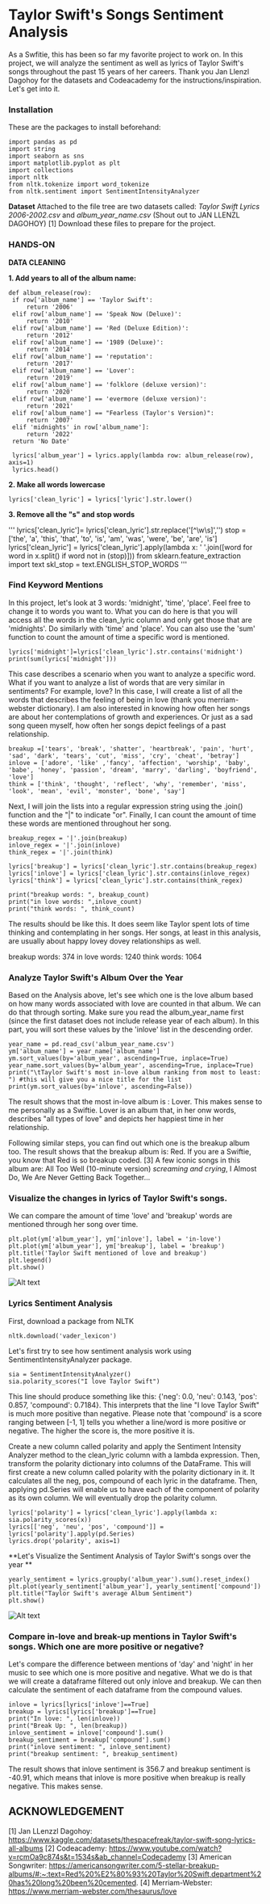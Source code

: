 # Taylor Swift's Songs Sentiment Analysis 

As a Swfitie, this has been so far my favorite project to work on. In this project, we will analyze the sentiment as well as lyrics of Taylor Swift's songs throughout the past 15 years of her careers. Thank you Jan Llenzl Dagohoy for the datasets and Codeacademy for the instructions/inspiration. Let's get into it.
### Installation
These are the packages to install beforehand:
```
import pandas as pd
import string
import seaborn as sns
import matplotlib.pyplot as plt
import collections
import nltk
from nltk.tokenize import word_tokenize
from nltk.sentiment import SentimentIntensityAnalyzer
```
**Dataset**
Attached to the file tree are two datasets called: *Taylor Swift Lyrics 2006-2002.csv* and *album_year_name.csv* (Shout out to JAN LLENZL DAGOHOY) [1] Download these files to prepare for the project.

### HANDS-ON

**DATA CLEANING**

**1. Add years to all of the album name:**
   ```
def album_release(row):
    if row['album_name'] == 'Taylor Swift':
        return '2006'
    elif row['album_name'] == 'Speak Now (Deluxe)':
        return '2010'
    elif row['album_name'] == 'Red (Deluxe Edition)':
        return '2012'
    elif row['album_name'] == '1989 (Deluxe)':
        return '2014'
    elif row['album_name'] == 'reputation':
        return '2017'
    elif row['album_name'] == 'Lover':
        return '2019'
    elif row['album_name'] == 'folklore (deluxe version)':
        return '2020'
    elif row['album_name'] == 'evermore (deluxe version)':
        return '2021'
    elif row['album_name'] == "Fearless (Taylor's Version)":
        return '2007'
    elif 'midnights' in row['album_name']:
        return '2022'
    return 'No Date'

    lyrics['album_year'] = lyrics.apply(lambda row: album_release(row), axis=1)
    lyrics.head()
   ```
**2. Make all words lowercase** 

```
lyrics['clean_lyric'] = lyrics['lyric'].str.lower()
```

**3. Remove all the "s" and stop words**

'''
lyrics['clean_lyric']= lyrics['clean_lyric'].str.replace('[^\w\s]','')
stop = ['the', 'a', 'this', 'that', 'to', 'is', 'am', 'was', 'were', 'be', 'are', 'is']
lyrics['clean_lyric'] = lyrics['clean_lyric'].apply(lambda x: ' '.join([word for word in x.split() if word not in (stop)]))
from sklearn.feature_extraction import text
skl_stop = text.ENGLISH_STOP_WORDS
'''

### Find Keyword Mentions

In this project, let's look at 3 words: 'midnight', 'time', 'place'. Feel free to change it to words you want to. What you can do here is that you will access all the words in the clean_lyric column and only get those that are 'midnights'. Do similarly with 'time' and 'place'. You can also use the 'sum' function to count the amount of time a specific word is mentioned.

```
lyrics['midnight']=lyrics['clean_lyric'].str.contains('midnight')
print(sum(lyrics['midnight']))
```

This case describes a scenario when you want to analyze a specific word. What if you want to analyze a list of words that are very similar in sentiments? For example, love? In this case, I will create a list of all the words that describes the feeling of being in love (thank you merriam-webster dictionary). I am also interested in knowing how often her songs are about her contemplations of growth and experiences. Or just as a sad song queen myself, how often her songs depict feelings of a past relationship.

```
breakup =['tears', 'break', 'shatter', 'heartbreak', 'pain', 'hurt', 'sad', 'dark', 'tears', 'cut', 'miss', 'cry', 'cheat', 'betray']
inlove = ['adore', 'like' ,'fancy', 'affection', 'worship', 'baby', 'babe', 'honey', 'passion', 'dream', 'marry', 'darling', 'boyfriend', 'love']
think = ['think', 'thought', 'reflect', 'why', 'remember', 'miss', 'look', 'mean', 'evil', 'monster', 'bone', 'say']
```
Next, I will join the lists into a regular expression string using the .join() function and the "|" to indicate "or". Finally, I can count the amount of time these words are mentioned throughout her song.

```
breakup_regex = '|'.join(breakup)
inlove_regex = '|'.join(inlove)
think_regex = '|'.join(think)

lyrics['breakup'] = lyrics['clean_lyric'].str.contains(breakup_regex)
lyrics['inlove'] = lyrics['clean_lyric'].str.contains(inlove_regex)
lyrics['think'] = lyrics['clean_lyric'].str.contains(think_regex)

print("breakup words: ", breakup_count)
print("in love words: ",inlove_count)
print("think words: ", think_count)
```

The results should be like this. It does seem like Taylor spent lots of time thinking and contemplating in her songs. Her songs, at least in this analysis, are usually about happy lovey dovey relationships as well. 

breakup words:  374
in love words:  1240
think words:  1064

### Analyze Taylor Swift's Album Over the Year
Based on the Analysis above, let's see which one is the love album based on how many words associated with love are counted in that album. We can do that through sorting. Make sure you read the album_year_name first (since the first dataset does not include release year of each album). In this part, you will sort these values by the 'inlove' list in the descending order.

```
year_name = pd.read_csv('album_year_name.csv')
ym['album_name'] = year_name['album_name']
ym.sort_values(by='album_year', ascending=True, inplace=True)
year_name.sort_values(by='album_year', ascending=True, inplace=True)
print("\tTaylor Swift's most in-love album ranking from most to least: ") #this will give you a nice title for the list
print(ym.sort_values(by='inlove', ascending=False))
```

The result shows that the most in-love album is : Lover. This makes sense to me personally as a Swiftie. Lover is an album that, in her onw words, describes "all types of love" and depicts her happiest time in her relationship. 

Following similar steps, you can find out which one is the breakup album too. The result shows that the breakup album is: Red. If you are a Swiftie, you know that Red is so breakup coded. [3] A few iconic songs in this album are: All Too Well (10-minute version) *screaming and crying*, I Almost Do, We Are Never Getting Back Together...

### Visualize the changes in lyrics of Taylor Swift's songs.
We can compare the amount of time 'love' and 'breakup' words are mentioned through her song over time.
```
plt.plot(ym['album_year'], ym['inlove'], label = 'in-love')
plt.plot(ym['album_year'], ym['breakup'], label = 'breakup')
plt.title('Taylor Swift mentioned of love and breakup')
plt.legend()
plt.show()
```
![Alt text](/loveandbreakupthroughtime.png?raw=true "loveandbreakupthroughtime")

### Lyrics Sentiment Analysis
First, download a package from NLTK

```
nltk.download('vader_lexicon')
```

Let's first try to see how sentiment analysis work using SentimentIntensityAnalyzer package.

```
sia = SentimentIntensityAnalyzer()
sia.polarity_scores("I love Taylor Swift")
```
This line should produce something like this: {'neg': 0.0, 'neu': 0.143, 'pos': 0.857, 'compound': 0.7184}. This interprets that the line "I love Taylor Swift" is much more positive than negative. Please note that 'compound' is a score ranging between [-1, 1] tells you whether a line/word is more positive or negative. The higher the score is, the more positive it is.

Create a new column called polarity and apply the Sentiment Intensity Analyzer method to the clean_lyric column with a lambda expression. Then, transform the polarity dictionary into columns of the DataFrame. This will first create a new column called polarity with the polarity dictionary in it. It calculates all the neg, pos, compound of each lyric in the dataframe. Then, applying pd.Series will enable us to have each of the component of polarity as its own column. We will eventually drop the polarity column.
```
lyrics['polarity'] = lyrics['clean_lyric'].apply(lambda x: sia.polarity_scores(x))
lyrics[['neg', 'neu', 'pos', 'compound']] = lyrics['polarity'].apply(pd.Series)
lyrics.drop('polarity', axis=1)
```


**Let's Visualize the Sentiment Analysis of Taylor Swift's songs over the year **
```
yearly_sentiment = lyrics.groupby('album_year').sum().reset_index()
plt.plot(yearly_sentiment['album_year'], yearly_sentiment['compound'])
plt.title("Taylor Swift's average Album Sentiment")
plt.show()
```
![Alt text](/averagesentiment.png?raw=true "averagesentiment.png")

### Compare in-love and break-up mentions in Taylor Swift's songs. Which one are more positive or negative?
Let's compare the difference between mentions of 'day' and 'night' in her music to see which one is more positive and negative. What we do is that we will create a dataframe filtered out only inlove and breakup. We can then calculate the sentiment of each dataframe from the compound values.

```
inlove = lyrics[lyrics['inlove']==True]
breakup = lyrics[lyrics['breakup']==True]
print("In love: ", len(inlove))
print("Break Up: ", len(breakup))
inlove_sentiment = inlove['compound'].sum()
breakup_sentiment = breakup['compound'].sum()
print("inlove sentiment: ", inlove_sentiment)
print("breakup sentiment: ", breakup_sentiment)
```
The result shows that inlove sentiment is 356.7 and breakup sentiment is -40.91, which means that inlove is more positive when breakup is really negative. This makes sense.

## ACKNOWLEDGEMENT
[1] Jan LLenzzl Dagohoy: https://www.kaggle.com/datasets/thespacefreak/taylor-swift-song-lyrics-all-albums
[2] Codeacademy: https://www.youtube.com/watch?v=rcmOa9c874s&t=1534s&ab_channel=Codecademy
[3] American Songwriter: https://americansongwriter.com/5-stellar-breakup-albums/#:~:text=Red%20%E2%80%93%20Taylor%20Swift,department%20has%20long%20been%20cemented. 
[4] Merriam-Webster: https://www.merriam-webster.com/thesaurus/love
